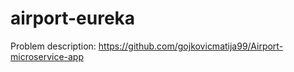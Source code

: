 # airport-eureka

Problem description: https://github.com/gojkovicmatija99/Airport-microservice-app
